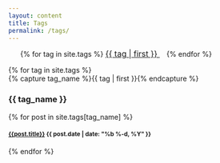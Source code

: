 ```yaml
---
layout: content
title: Tags
permalink: /tags/
---
```

<ul class="tag-cloud">
{% for tag in site.tags %}
<!-- <span style="font-size: {{ tag | last | size | times: 70 | divided_by: site.tags.size | plus: 70  }}%"> -->
<span style="font-size: medium">
<a href="#{{ tag | first | slugize }}">
{{ tag | first }}
    </a> &nbsp;&nbsp;
</span>
{% endfor %}
</ul>

<div id="archives">
{% for tag in site.tags %}
  <div class="archive-group">
    {% capture tag_name %}{{ tag | first }}{% endcapture %}
    <br>
    <h3 id="#{{ tag_name | slugize }}">{{ tag_name }}</h3>
    <a name="{{ tag_name | slugize }}"></a>
    {% for post in site.tags[tag_name] %}
    <article class="archive-item">
      <h4><small><a href="{{ root_url }}{{ post.url }}">{{post.title}}</a> {{ post.date | date: "%b %-d, %Y" }}</small></h4>
    </article>
    {% endfor %}
  </div>
<!--{% endfor %} -->
<!--</div>-->
